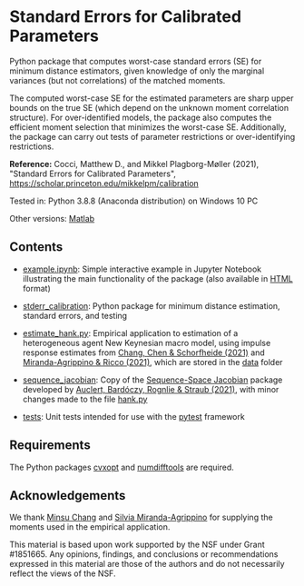 # Standard Errors for Calibrated Parameters

Python package that computes worst-case standard errors (SE) for minimum distance estimators, given knowledge of only the marginal variances (but not correlations) of the matched moments.

The computed worst-case SE for the estimated parameters are sharp upper bounds on the true SE (which depend on the unknown moment correlation structure). For over-identified models, the package also computes the efficient moment selection that minimizes the worst-case SE. Additionally, the package can carry out tests of parameter restrictions or over-identifying restrictions.

**Reference:**
Cocci, Matthew D., and Mikkel Plagborg-Møller (2021), "Standard Errors for Calibrated Parameters", https://scholar.princeton.edu/mikkelpm/calibration

Tested in: Python 3.8.8 (Anaconda distribution) on Windows 10 PC

Other versions: [Matlab](https://github.com/mikkelpm/stderr_calibration_matlab)

## Contents

- [example.ipynb](example.ipynb): Simple interactive example in Jupyter Notebook illustrating the main functionality of the package (also available in [HTML](docs/example.html) format)

- [stderr_calibration](stderr_calibration): Python package for minimum distance estimation, standard errors, and testing

- [estimate_hank.py](estimate_hank.py): Empirical application to estimation of a heterogeneous agent New Keynesian macro model, using impulse response estimates from [Chang, Chen & Schorfheide (2021)](https://cpb-us-w2.wpmucdn.com/web.sas.upenn.edu/dist/e/242/files/2021/05/EvalHAmodels_v6_pub.pdf) and [Miranda-Agrippino & Ricco (2021)](https://doi.org/10.1257/mac.20180124), which are stored in the [data](data) folder

- [sequence_jacobian](sequence_jacobian): Copy of the [Sequence-Space Jacobian](https://github.com/shade-econ/sequence-jacobian) package developed by [Auclert, Bardóczy, Rognlie & Straub (2021)](http://web.stanford.edu/~aauclert/sequence_space_jacobian.pdf), with minor changes made to the file [hank.py](sequence_jacobian/hank.py)

- [tests](tests): Unit tests intended for use with the [pytest](https://docs.pytest.org/) framework

## Requirements

The Python packages [cvxopt](https://cvxopt.org/) and [numdifftools](https://pypi.org/project/numdifftools/) are required.

## Acknowledgements

We thank [Minsu Chang](http://minsuchang.com) and [Silvia Miranda-Agrippino](http://silviamirandaagrippino.com) for supplying the moments used in the empirical application.

This material is based upon work supported by the NSF under Grant #1851665. Any opinions, findings, and conclusions or recommendations expressed in this material are those of the authors and do not necessarily reflect the views of the NSF.
